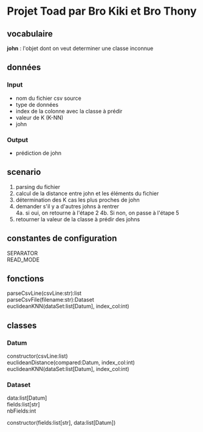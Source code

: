 Projet Toad par Bro Kiki et Bro Thony
=====================================

## vocabulaire

**john** : l'objet dont on veut determiner une classe inconnue

## données

### Input
- nom du fichier csv source
- type de données
- index de la colonne avec la classe à prédir
- valeur de K (K-NN)
- john

### Output
- prédiction de john

## scenario

1. parsing du fichier
2. calcul de la distance entre john et les éléments du fichier
3. détermination des K cas les plus proches de john
4. demander s'il y a d'autres johns à rentrer  
   4a. si oui, on retourne à l'étape 2
   4b. Si non, on passe à l'étape 5
5. retourner la valeur de la classe à prédir des johns

## constantes de configuration
SEPARATOR  
READ_MODE

## fonctions
parseCsvLine(csvLine:str):list  
parseCsvFile(filename:str):Dataset  
euclideanKNN(dataSet:list[Datum], index_col:int)  

## classes

### Datum
constructor(csvLine:list)  
euclideanDistance(compared:Datum, index_col:int)  
euclideanKNN(dataSet:list[Datum], index_col:int)  

### Dataset

data:list[Datum]  
fields:list[str]  
nbFields:int  

constructor(fields:list[str], data:list[Datum])  


